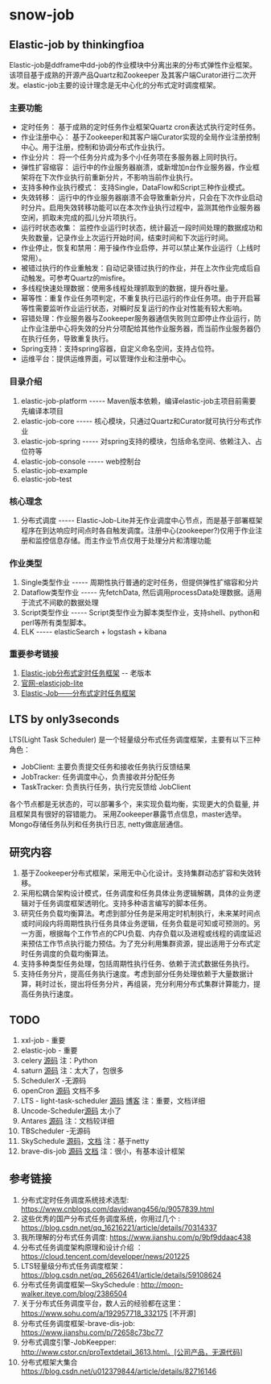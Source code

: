 # snow-job

## Elastic-job by thinkingfioa
Elastic-job是ddframe中dd-job的作业模块中分离出来的分布式弹性作业框架。该项目基于成熟的开源产品Quartz和Zookeeper
及其客户端Curator进行二次开发。elastic-job主要的设计理念是无中心化的分布式定时调度框架。

### 主要功能
- 定时任务： 基于成熟的定时任务作业框架Quartz cron表达式执行定时任务。
- 作业注册中心： 基于Zookeeper和其客户端Curator实现的全局作业注册控制中心。用于注册，控制和协调分布式作业执行。
- 作业分片： 将一个任务分片成为多个小任务项在多服务器上同时执行。
- 弹性扩容缩容： 运行中的作业服务器崩溃，或新增加n台作业服务器，作业框架将在下次作业执行前重新分片，不影响当前作业执行。
- 支持多种作业执行模式： 支持Single，DataFlow和Script三种作业模式。
- 失效转移： 运行中的作业服务器崩溃不会导致重新分片，只会在下次作业启动时分片。启用失效转移功能可以在本次作业执行过程中，监测其他作业服务器空闲，抓取未完成的孤儿分片项执行。
- 运行时状态收集： 监控作业运行时状态，统计最近一段时间处理的数据成功和失败数量，记录作业上次运行开始时间，结束时间和下次运行时间。
- 作业停止，恢复和禁用：用于操作作业启停，并可以禁止某作业运行（上线时常用）。
- 被错过执行的作业重触发：自动记录错过执行的作业，并在上次作业完成后自动触发。可参考Quartz的misfire。
- 多线程快速处理数据：使用多线程处理抓取到的数据，提升吞吐量。
- 幂等性：重复作业任务项判定，不重复执行已运行的作业任务项。由于开启幂等性需要监听作业运行状态，对瞬时反复运行的作业对性能有较大影响。
- 容错处理：作业服务器与Zookeeper服务器通信失败则立即停止作业运行，防止作业注册中心将失效的分片分项配给其他作业服务器，而当前作业服务器仍在执行任务，导致重复执行。
- Spring支持：支持spring容器，自定义命名空间，支持占位符。
- 运维平台：提供运维界面，可以管理作业和注册中心。

### 目录介绍
1. elastic-job-platform ----- Maven版本依赖，编译elastic-job主项目前需要先编译本项目
1. elastic-job-core ----- 核心模块，只通过Quartz和Curator就可执行分布式作业
2. elastic-job-spring ----- 对spring支持的模块，包括命名空间、依赖注入、占位符等
3. elastic-job-console ----- web控制台
4. elastic-job-example 
5. elastic-job-test

### 核心理念
1. 分布式调度 ----- Elastic-Job-Lite并无作业调度中心节点，而是基于部署框架程序在到达响应时间点时各自触发调度。注册中心(zookeeper?)仅用于作业注册和监控信息存储。而主作业节点仅用于处理分片和清理功能

### 作业类型
1. Single类型作业 ----- 周期性执行普通的定时任务，但提供弹性扩缩容和分片
2. Dataflow类型作业 ----- 先fetchData, 然后调用processData处理数据。适用于流式不间歇的数据处理
3. Script类型作业  ----- Script类型作业为脚本类型作业，支持shell、python和perl等所有类型脚本。
4. ELK ----- elasticSearch + logstash + kibana 

### 重要参考链接
1. [Elastic-job分布式定时任务框架](https://www.cnblogs.com/wyb628/p/7682580.html)  -- 老版本
2. [官网-elasticjob-lite](http://elasticjob.io/docs/elastic-job-lite/00-overview/)
3. [Elastic-Job——分布式定时任务框架](https://blog.csdn.net/u014401141/article/details/78676248)

## LTS by only3seconds
LTS(Light Task Scheduler) 是一个轻量级分布式任务调度框架，主要有以下三种角色：

- JobClient: 	主要负责提交任务和接收任务执行反馈结果
- JobTracker: 任务调度中心，负责接收并分配任务
- TaskTracker: 负责执行任务，执行完反馈给 JobClient

各个节点都是无状态的，可以部署多个，来实现负载均衡，实现更大的负载量, 并且框架具有很好的容错能力。 采用Zookeeper暴露节点信息，master选举。Mongo存储任务队列和任务执行日志, netty做底层通信。



## 研究内容
1.	基于Zookeeper分布式框架，采用无中心化设计。支持集群动态扩容和失效转移。
2.	采用松耦合架构设计模式，任务调度和任务具体业务逻辑解耦，具体的业务逻辑对于任务调度框架透明化。支持多种语言编写的脚本任务。
3.	研究任务负载均衡算法。考虑到部分任务是采用定时机制执行，未来某时间点或时间段内将周期性执行任务具体业务逻辑，任务负载是可知或可预测的。另一方面，根据每个工作节点的CPU负载、内存负载以及进程或线程的调度延迟来预估工作节点执行能力预估。为了充分利用集群资源，提出适用于分布式定时任务调度的负载均衡算法。
4.	支持多种类型任务处理，包括周期性执行任务、依赖于流式数据任务执行。
5.	支持任务分片，提高任务执行速度。考虑到部分任务处理依赖于大量数据计算，耗时过长，提出将任务分片，再组装，充分利用分布式集群计算能力，提高任务执行速度。


## TODO 

1. xxl-job - 重要
2. elastic-job   - 重要
3. celery [源码](https://github.com/celery/celery) 注：Python
4. saturn [源码](https://github.com/vipshop/Saturn) 注：太大了，包很多
5. SchedulerX -无源码
6. openCron [源码](https://github.com/ckxlovezqq/opencron) 文档不多
7. LTS - light-task-scheduler [源码](https://github.com/ltsopensource/light-task-scheduler) [博客](https://blog.csdn.net/qq_26562641/article/details/59108624) 注：重要，文档详细 
8. Uncode-Scheduler[源码](https://github.com/uncodecn/uncode-schedule) 太小了
9. Antares [源码](https://github.com/ihaolin/antares) 注：文档较详细
10. TBScheduler -无源码
11. SkySchedule [源码](https://github.com/gantianxing/skySchedule)，[文档](http://moon-walker.iteye.com/blog/2386504) 注：基于netty
12. brave-dis-job [源码](https://github.com/zhangjun075/brave-dis-job) [文档](https://www.jianshu.com/p/72658c73bc77) 注：很小，有基本设计框架

## 参考链接 
1. 分布式定时任务调度系统技术选型: https://www.cnblogs.com/davidwang456/p/9057839.html
2. 这些优秀的国产分布式任务调度系统，你用过几个 : https://blog.csdn.net/qq_16216221/article/details/70314337
3. 我所理解的分布式任务调度: https://www.jianshu.com/p/9bf9ddaac438
4. 分布式任务调度架构原理和设计介绍 ： https://cloud.tencent.com/developer/news/201225
5. LTS轻量级分布式任务调度框架：https://blog.csdn.net/qq_26562641/article/details/59108624
6. 分布式任务调度框架—SkySchedule : http://moon-walker.iteye.com/blog/2386504
7. 关于分布式任务调度平台，数人云的经验都在这里：https://www.sohu.com/a/192957718_332175 [不开源]
8. 分布式任务调度框架-brave-dis-job: https://www.jianshu.com/p/72658c73bc77
9. 分布式调度引擎-JobKeepper:  http://www.cstor.cn/proTextdetail_3613.html。[公司产品，无源代码]
10. 分布式框架大集合 https://blog.csdn.net/u012379844/article/details/82716146


